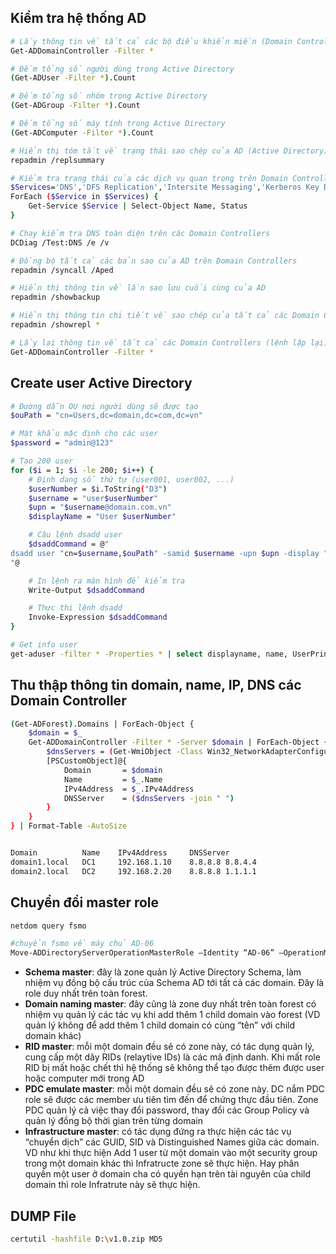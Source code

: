 ## Kiểm tra hệ thống AD
```bash
# Lấy thông tin về tất cả các bộ điều khiển miền (Domain Controllers)
Get-ADDomainController -Filter *

# Đếm tổng số người dùng trong Active Directory
(Get-ADUser -Filter *).Count

# Đếm tổng số nhóm trong Active Directory
(Get-ADGroup -Filter *).Count

# Đếm tổng số máy tính trong Active Directory
(Get-ADComputer -Filter *).Count

# Hiển thị tóm tắt về trạng thái sao chép của AD (Active Directory)
repadmin /replsummary

# Kiểm tra trạng thái của các dịch vụ quan trọng trên Domain Controller
$Services='DNS','DFS Replication','Intersite Messaging','Kerberos Key Distribution Center','NetLogon','Active Directory Domain Services'
ForEach ($Service in $Services) {
    Get-Service $Service | Select-Object Name, Status
}

# Chạy kiểm tra DNS toàn diện trên các Domain Controllers
DCDiag /Test:DNS /e /v

# Đồng bộ tất cả các bản sao của AD trên Domain Controllers
repadmin /syncall /Aped

# Hiển thị thông tin về lần sao lưu cuối cùng của AD
repadmin /showbackup

# Hiển thị thông tin chi tiết về sao chép của tất cả các Domain Controllers
repadmin /showrepl *

# Lấy lại thông tin về tất cả các Domain Controllers (lệnh lặp lại)
Get-ADDomainController -Filter *
```

## Create user Active Directory
```bash
# Đường dẫn OU nơi người dùng sẽ được tạo
$ouPath = "cn=Users,dc=domain,dc=com,dc=vn"

# Mật khẩu mặc định cho các user
$password = "admin@123"

# Tạo 200 user
for ($i = 1; $i -le 200; $i++) {
    # Định dạng số thứ tự (user001, user002, ...)
    $userNumber = $i.ToString("D3")
    $username = "user$userNumber"
    $upn = "$username@domain.com.vn"
    $displayName = "User $userNumber"

    # Câu lệnh dsadd user
    $dsaddCommand = @"
dsadd user "cn=$username,$ouPath" -samid $username -upn $upn -display "$displayName" -disabled no -pwd "$password" -mustchpwd no
"@

    # In lệnh ra màn hình để kiểm tra
    Write-Output $dsaddCommand

    # Thực thi lệnh dsadd
    Invoke-Expression $dsaddCommand
}

# Get info user
get-aduser -filter * -Properties * | select displayname, name, UserPrincipalName | export-csv -path c:\export-all-2.csv
```

## Thu thập thông tin domain, name, IP, DNS các Domain Controller
```bash
(Get-ADForest).Domains | ForEach-Object {
    $domain = $_
    Get-ADDomainController -Filter * -Server $domain | ForEach-Object {
        $dnsServers = (Get-WmiObject -Class Win32_NetworkAdapterConfiguration -ComputerName $_.Name).DNSServerSearchOrder
        [PSCustomObject]@{
            Domain       = $domain
            Name         = $_.Name
            IPv4Address  = $_.IPv4Address
            DNSServer    = ($dnsServers -join " ")
        }
    }
} | Format-Table -AutoSize


Domain          Name    IPv4Address     DNSServer
domain1.local   DC1     192.168.1.10    8.8.8.8 8.8.4.4
domain2.local   DC2     192.168.2.20    8.8.8.8 1.1.1.1
```
## Chuyển đổi master role

```bash
netdom query fsmo

#chuyển fsmo về máy chủ AD-06
Move-ADDirectoryServerOperationMasterRole –Identity “AD-06” –OperationMasterRole 0,1,2,3,4
```

- **Schema master**: đây là zone quản lý Active Directory Schema, làm nhiệm vụ đồng bộ cấu trúc của Schema AD tới tất cả các domain. Đây là role duy nhất trên toàn forest.
- **Domain naming master**: đây cũng là zone duy nhất trên toàn forest có nhiệm vụ quản lý các tác vụ khi add thêm 1 child domain vào forest (VD quản lý không để add thêm 1 child domain có cùng “tên” với child domain khác)
- **RID master**: mỗi một domain đều sẽ có zone này, có tác dụng quản lý, cung cấp một dãy RIDs (relaytive IDs) là các mã định danh. Khi mất role RID bị mất hoặc chết thì hệ thống sẽ không thể tạo được thêm được user hoặc computer mới trong AD
- **PDC emulate master**: mỗi một domain đều sẽ có zone này. DC nắm PDC role sẽ được các member ưu tiên tìm đến để chứng thực đầu tiên. Zone PDC quản lý cả việc thay đổi password, thay đổi các Group Policy và quản lý đồng bộ thời gian trên từng domain
- **Infrastructure master**: có tác dụng đứng ra thực hiện các tác vụ “chuyển dịch” các GUID, SID và Distinguished Names giữa các domain. VD như khi thực hiện Add 1 user từ một domain vào một security group trong một domain khác thì Infratructe zone sẽ thực hiện. Hay phân quyền một user ở domain cha có quyền hạn trên tài nguyên của child domain thì role Infratrute này sẽ thực hiện.


## DUMP File

```bash
certutil -hashfile D:\v1.0.zip MD5

